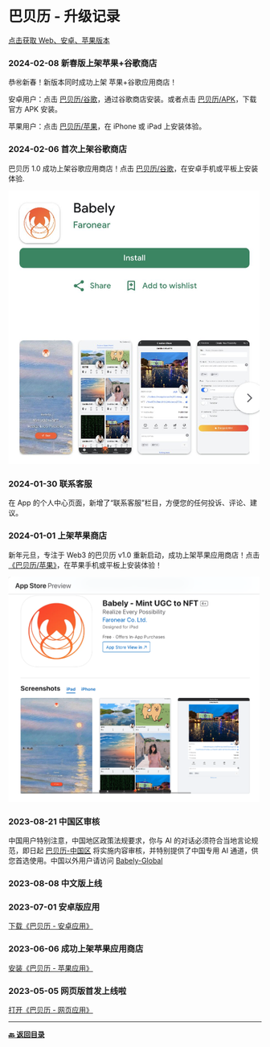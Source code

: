 # 巴贝历 - 升级记录

[点击获取 Web、安卓、苹果版本](https://links.babely.cc)

### 2024-02-08 新春版上架苹果+谷歌商店

恭㊗️新春！新版本同时成功上架 苹果+谷歌应用商店！

安卓用户：点击 [巴贝历/谷歌](https://gplay.babely.cc)，通过谷歌商店安装。或者点击 [巴贝历/APK](https://apk.babely.cc)，下载官方 APK 安装。

苹果用户：点击 [巴贝历/苹果](https://ios.babely.cc)，在 iPhone 或 iPad 上安装体验。

### 2024-02-06 首次上架谷歌商店

巴贝历 1.0 成功上架谷歌应用商店！点击 [巴贝历/谷歌](https://gplay.babely.cc)，在安卓手机或平板上安装体验.

<img src="./images/news/20240206-babely-googleplay.png" width="500"/>

### 2024-01-30 联系客服

在 App 的个人中心页面，新增了“联系客服”栏目，方便您的任何投诉、评论、建议。

### 2024-01-01 上架苹果商店

新年元旦，专注于 Web3 的巴贝历 v1.0 重新启动，成功上架苹果应用商店！点击[《巴贝历/苹果》](https://ios.babely.cc)，在苹果手机或平板上安装体验！

<img src="./images/news/20240101-babely-appstore.png" width="500"/>

### 2023-08-21 中国区审核

中国用户特别注意，中国地区政策法规要求，你与 AI 的对话必须符合当地言论规范，即日起 [巴贝历-中国区](https://u.cn.babely.cc) 将实施内容审核，并特别提供了中国专用 AI 通道，供您首选使用。中国以外用户请访问 [Babely-Global](https://u.earth.babely.cc)

### 2023-08-08 中文版上线

### 2023-07-01 安卓版应用

[下载《巴贝历 - 安卓应用》](https://apk.babely.cc)

### 2023-06-06 成功上架苹果应用商店

[安装《巴贝历 - 苹果应用》](https://ios.babely.cc)

### 2023-05-05 网页版首发上线啦

[打开《巴贝历 - 网页应用》](https://u.babely.cc)

---

**[🔙️ 返回目录](./README.md)**
